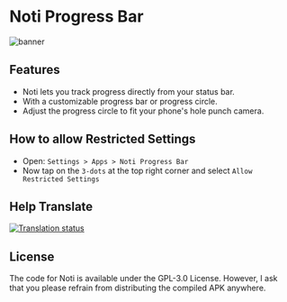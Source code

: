 # Noti Progress Bar

<img alt="banner" src="Images/Banner.png" />

## Features

+ Noti lets you track progress directly from your status bar.
+ With a customizable progress bar or progress circle.
+ Adjust the progress circle to fit your phone's hole punch camera.

## How to allow Restricted Settings 
+ Open: `Settings > Apps > Noti Progress Bar`
+ Now tap on the `3-dots` at the top right corner and select `Allow Restricted Settings`

## Help Translate

<a href="https://hosted.weblate.org/engage/noti-progress-bar/">
<img src="https://hosted.weblate.org/widget/noti-progress-bar/strings/287x66-white.png" alt="Translation status" />
</a>

## License

The code for Noti is available under the GPL-3.0 License. However, I ask that you please refrain from distributing the compiled APK anywhere.
